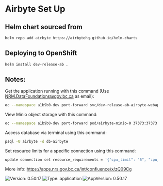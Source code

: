 # Airbyte Set Up 

## Helm chart sourced from
```sh
helm repo add airbyte https://airbytehq.github.io/helm-charts
```

## Deploying to OpenShift
```sh
helm install dev-release-ab .
```

## Notes: 
Get the application running with this command (Use NRM.DataFoundations@gov.bc.ca as email):
```sh
oc --namespace a1b9b0-dev port-forward svc/dev-release-ab-airbyte-webapp-svc 8080:80
```

View Minio object storage with this command: 
```sh
oc --namespace a1b9b0-dev port-forward pod/airbyte-minio-0 37373:37373
```

Access database via terminal using this command:
```sh
psql -U airbyte -d db-airbyte
```
Set resource limits for a specific connection using this command:
```sh 
update connection set resource_requirements = '{"cpu_limit": "5", "cpu_request": "1", "memory_limit": "1000Mi", "memory_request": "500Mi"}' where id = '5ff07aa0-036d-4133-a0e4-c7684d5bb7da';
```



More info: https://apps.nrs.gov.bc.ca/int/confluence/x/zQ09Cg

![Version: 0.50.17](https://img.shields.io/badge/Version-0.50.17-informational?style=flat-square) ![Type: application](https://img.shields.io/badge/Type-application-informational?style=flat-square) ![AppVersion: 0.50.17](https://img.shields.io/badge/AppVersion-0.50.17-informational?style=flat-square)

